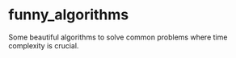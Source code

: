 # funny_algorithms
Some beautiful algorithms to solve common problems where time complexity is crucial.
